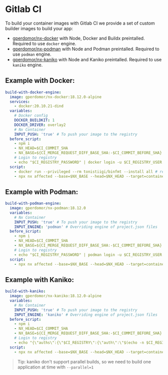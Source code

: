 # Gitlab CI

To build your container images with Gitlab CI we provide a set of custom builder images to build your app:

- [gperdomor/nx-docker](https://hub.docker.com/r/gperdomor/nx-docker) with Node, Docker and Buildx preintalled. Required to use `docker` engine.
- [gperdomor/nx-podman](https://hub.docker.com/r/gperdomor/nx-podman) with Node and Podman preintalled. Required to use `podman` engine.
- [gperdomor/nx-kaniko](https://hub.docker.com/r/gperdomor/nx-kaniko) with Node and Kaniko preintalled. Required to use `kaniko` engine.

## Example with Docker:

```yml
build-with-docker-engine:
  image: gperdomor/nx-docker:18.12.0-alpine
  services:
    - docker:20.10.21-dind
  variables:
    # Docker config
    DOCKER_BUILDKIT: 1
    DOCKER_DRIVER: overlay2
    # Nx Container
    INPUT_PUSH: 'true' # To push your image to the registry
  before_script:
    - npm i
    - NX_HEAD=$CI_COMMIT_SHA
    - NX_BASE=${CI_MERGE_REQUEST_DIFF_BASE_SHA:-$CI_COMMIT_BEFORE_SHA}
    # Login to registry
    - echo "$CI_REGISTRY_PASSWORD" | docker login -u $CI_REGISTRY_USER --password-stdin $CI_REGISTRY
  script:
    - docker run --privileged --rm tonistiigi/binfmt --install all # required only for multi-platform build
    - npx nx affected --base=$NX_BASE --head=$NX_HEAD --target=container --parallel=2
```

## Example with Podman:

```yml
build-with-podman-engine:
  image: gperdomor/nx-podman:18.12.0
  variables:
    # Nx Container
    INPUT_PUSH: 'true' # To push your image to the registry
    INPUT_ENGINE: 'podman' # Overriding engine of project.json files
  before_script:
    - npm i
    - NX_HEAD=$CI_COMMIT_SHA
    - NX_BASE=${CI_MERGE_REQUEST_DIFF_BASE_SHA:-$CI_COMMIT_BEFORE_SHA}
    # Login to registry
    - echo "$CI_REGISTRY_PASSWORD" | podman login -u $CI_REGISTRY_USER --password-stdin $CI_REGISTRY
  script:
    - npx nx affected --base=$NX_BASE --head=$NX_HEAD --target=container --parallel=2
```

## Example with Kaniko:

```yml
build-with-kaniko:
  image: gperdomor/nx-kaniko:18.12.0-alpine
  variables:
    # Nx Container
    INPUT_PUSH: 'true' # To push your image to the registry
    INPUT_ENGINE: 'kaniko' # Overriding engine of project.json files
  before_script:
    - npm i
    - NX_HEAD=$CI_COMMIT_SHA
    - NX_BASE=${CI_MERGE_REQUEST_DIFF_BASE_SHA:-$CI_COMMIT_BEFORE_SHA}
    # Login to registry
    - echo "{\"auths\":{\"$CI_REGISTRY\":{\"auth\":\"$(echo -n $CI_REGISTRY_USER:$CI_REGISTRY_PASSWORD | base64)\"}}}" > /kaniko/.docker/config.json
  script:
    - npx nx affected --base=$NX_BASE --head=$NX_HEAD --target=container --parallel=1
```

> Tip: kaniko don't support parallel builds, so we need to build one application at time with `--parallel=1`
